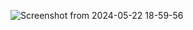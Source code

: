 ![Screenshot from 2024-05-22 18-59-56](https://github.com/sweta07as/FormCreation-UsingAi-WebApp/assets/97905966/6937ac0b-aa0d-4f6f-83b1-f066a437abec)
